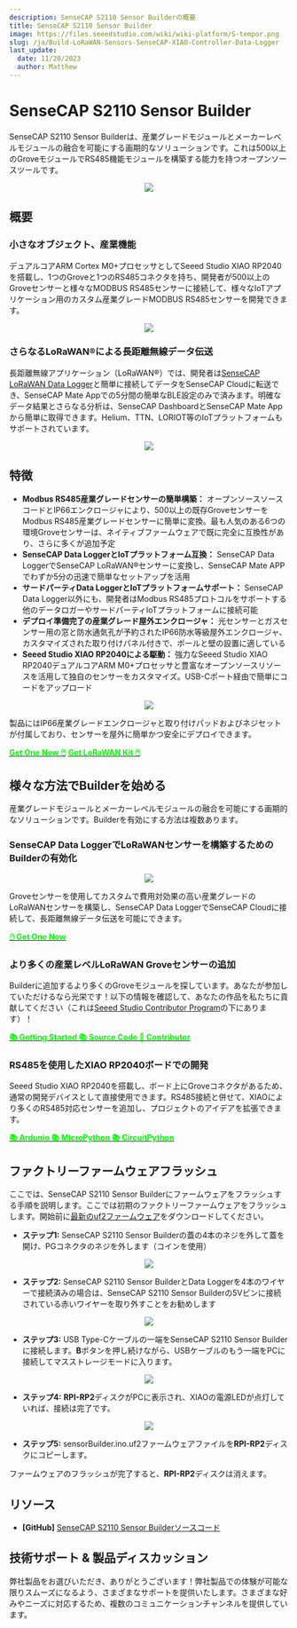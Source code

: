 ```yaml
---
description: SenseCAP S2110 Sensor Builderの概要
title: SenseCAP S2110 Sensor Builder
image: https://files.seeedstudio.com/wiki/wiki-platform/S-tempor.png
slug: /ja/Build-LoRaWAN-Sensors-SenseCAP-XIAO-Controller-Data-Logger
last_update:
  date: 11/20/2023
  author: Matthew
---
```


<!-- This wiki has been devided into 3 parts. -->

# SenseCAP S2110 Sensor Builder

SenseCAP S2110 Sensor Builderは、産業グレードモジュールとメーカーレベルモジュールの融合を可能にする画期的なソリューションです。これは500以上のGroveモジュールでRS485機能モジュールを構築する能力を持つオープンソースツールです。

<div align="center"><img width={600} src="https://files.seeedstudio.com/wiki/SenseCAP_S2110_builder/SenseCAP-S2110-Sensor-Builder-105.jpg"/></div>

## 概要

### 小さなオブジェクト、産業機能

デュアルコアARM Cortex M0+プロセッサとしてSeeed Studio XIAO RP2040を搭載し、1つのGroveと1つのRS485コネクタを持ち、開発者が500以上のGroveセンサーと様々なMODBUS RS485センサーに接続して、様々なIoTアプリケーション用のカスタム産業グレードMODBUS RS485センサーを開発できます。

<div align="center"><img width={600} src="https://files.seeedstudio.com/wiki/SenseCAP-S2110/107.jpg"/></div>

### さらなるLoRaWAN®による長距離無線データ伝送

長距離無線アプリケーション（LoRaWAN®）では、開発者は[SenseCAP LoRaWAN Data Logger](https://www.seeedstudio.com/SenseCAP-S2100-LoRaWAN-Data-Logger-p-5361.html)と簡単に接続してデータをSenseCAP Cloudに転送でき、SenseCAP Mate Appでの5分間の簡単なBLE設定のみで済みます。明確なデータ結果とさらなる分析は、SenseCAP DashboardとSenseCAP Mate Appから簡単に取得できます。Helium、TTN、LORIOT等のIoTプラットフォームもサポートされています。

<div align="center"><img width={800} src="https://files.seeedstudio.com/wiki/SenseCAP_S2110_builder/SenseCAP-S2110-Sensor-Builder-106.jpg"/></div>

## 特徴

- **Modbus RS485産業グレードセンサーの簡単構築：** オープンソースソースコードとIP66エンクロージャにより、500以上の既存GroveセンサーをModbus RS485産業グレードセンサーに簡単に変換。最も人気のある6つの環境Groveセンサーは、ネイティブファームウェアで既に完全に互換性があり、さらに多くが追加予定
- **SenseCAP Data LoggerとIoTプラットフォーム互換：** SenseCAP Data LoggerでSenseCAP LoRaWAN®センサーに変換し、SenseCAP Mate APPでわずか5分の迅速で簡単なセットアップを活用
- **サードパーティData LoggerとIoTプラットフォームサポート：** SenseCAP Data Logger以外にも、開発者はModbus RS485プロトコルをサポートする他のデータロガーやサードパーティIoTプラットフォームに接続可能
- **デプロイ準備完了の産業グレード屋外エンクロージャ：** 光センサーとガスセンサー用の窓と防水通気孔が予約されたIP66防水等級屋外エンクロージャ、カスタマイズされた取り付けパネル付きで、ポールと壁の設置に適している
- **Seeed Studio XIAO RP2040による駆動：** 強力なSeeed Studio XIAO RP2040デュアルコアARM M0+プロセッサと豊富なオープンソースリソースを活用して独自のセンサーをカスタマイズ。USB-Cポート経由で簡単にコードをアップロード

<div align="center"><img width={800} src="https://files.seeedstudio.com/wiki/SenseCAP-S2110/108.png"/></div>

製品にはIP66産業グレードエンクロージャと取り付けパッドおよびネジセットが付属しており、センサーを屋外に簡単かつ安全にデプロイできます。

<div class="get_one_now_container" style={{textAlign: 'center'}}><a class="get_one_now_item" href="https://www.seeedstudio.com/SenseCAP-XIAO-LoRaWAN-Controller-p-5474.html" target="_blank"><strong><span><font color={'FFFFFF'} size={"4"}> Get One Now 🖱️</font></span></strong></a> <a class="get_one_now_item" href="https://www.seeedstudio.com/sensecap-outdoor-lorawan-sensor-kit-based-on-grove-p-5503.html" target="_blank"><strong><span><font color={'FFFFFF'} size={"4"}> Get LoRaWAN Kit 🖱️</font></span></strong></a> </div>

## 様々な方法でBuilderを始める

産業グレードモジュールとメーカーレベルモジュールの融合を可能にする画期的なソリューションです。Builderを有効にする方法は複数あります。

### SenseCAP Data LoggerでLoRaWANセンサーを構築するためのBuilderの有効化

<div align="center"><img width={500} src="https://media-cdn.seeedstudio.com/media/catalog/product/cache/bb49d3ec4ee05b6f018e93f896b8a25d/1/-/1-e22011019-sensecap-s2110-lorawan-sensor-kit-first_1_.jpg"/></div>

Groveセンサーを使用してカスタムで費用対効果の高い産業グレードのLoRaWANセンサーを構築し、SenseCAP Data LoggerでSenseCAP Cloudに接続して、長距離無線データ伝送を可能にできます。

<div class="get_one_now_container" style={{textAlign: 'center'}}><a class="get_one_now_item" href="https://www.seeedstudio.com/SenseCAP-XIAO-LoRaWAN-Controller-p-5474.html" target="_blank"><strong><span><font color={'FFFFFF'} size={"4"}> 🖱️ Get One Now </font></span></strong></a> </div>

### より多くの産業レベルLoRaWAN Groveセンサーの追加

Builderに追加するより多くのGroveモジュールを探しています。あなたが参加していただけるなら光栄です！以下の情報を確認して、あなたの作品を私たちに貢献してください（これは[Seeed Studio Contributor Program](https://github.com/orgs/Seeed-Studio/projects/6/views/1?pane=issue&itemId=34120904)の下にあります）！

<div class="get_one_now_container" style={{textAlign: 'center'}}><a class="get_one_now_item" href="/ja/list_of_supported_grove_n_adding_more" target="_blank" rel="noopener noreferrer"><strong><span><font color={'FFFFFF'} size={"4"}> 📚 Getting Started </font></span></strong></a> <a class="get_one_now_item" href="https://github.com/Seeed-Studio/Seeed_Arduino_S2110" target="_blank" rel="noopener noreferrer"><strong><span><font color={'FFFFFF'} size={"4"}> 📚 Source Code </font></span></strong></a> <a class="get_one_now_item" href="https://github.com/orgs/Seeed-Studio/projects/6?pane=issue&itemId=34120904" target="_blank" rel="noopener noreferrer"><strong><span><font color={'FFFFFF'} size={"4"}> 🙋 Contributor </font></span></strong></a> </div>


### RS485を使用したXIAO RP2040ボードでの開発

Seeed Studio XIAO RP2040を搭載し、ボード上にGroveコネクタがあるため、通常の開発デバイスとして直接使用できます。RS485接続と併せて、XIAOにより多くのRS485対応センサーを追加し、プロジェクトのアイデアを拡張できます。

<div class="get_one_now_container" style={{textAlign: 'center'}}><a class="get_one_now_item" href="https://wiki.seeedstudio.com/ja/XIAO-RP2040-with-Arduino/" target="_blank" rel="noopener noreferrer"><strong><span><font color={'FFFFFF'} size={"4"}> 📚 Ardunio </font></span></strong></a> <a class="get_one_now_item" href="https://wiki.seeedstudio.com/ja/XIAO-RP2040-with-MicroPython/" target="_blank" rel="noopener noreferrer"><strong><span><font color={'FFFFFF'} size={"4"}> 📚 MicroPython </font></span></strong></a> <a class="get_one_now_item" href="https://wiki.seeedstudio.com/ja/XIAO-RP2040-with-CircuitPython/" target="_blank" rel="noopener noreferrer"><strong><span><font color={'FFFFFF'} size={"4"}> 📚 CircuitPython </font></span></strong></a></div>

## ファクトリーファームウェアフラッシュ

ここでは、SenseCAP S2110 Sensor Builderにファームウェアをフラッシュする手順を説明します。ここでは初期のファクトリーファームウェアをフラッシュします。開始前に[最新のuf2ファームウェア](https://github.com/Seeed-Studio/Seeed_Arduino_S2110/releases)をダウンロードしてください。

- **ステップ1:** SenseCAP S2110 Sensor Builderの蓋の4本のネジを外して蓋を開け、PGコネクタのネジを外します（コインを使用）

<div align="center"><img width={400} src="https://files.seeedstudio.com/wiki/SenseCAP-S2110/92.jpg"/></div>

- **ステップ2:** SenseCAP S2110 Sensor BuilderとData Loggerを4本のワイヤーで接続済みの場合は、SenseCAP S2110 Sensor Builderの5Vピンに接続されている赤いワイヤーを取り外すことをお勧めします

<div align="center"><img width={400} src="https://files.seeedstudio.com/wiki/SenseCAP-S2110/97.jpg"/></div>

- **ステップ3:** USB Type-Cケーブルの一端をSenseCAP S2110 Sensor Builderに接続します。**B**ボタンを押し続けながら、USBケーブルのもう一端をPCに接続してマスストレージモードに入ります。

<div align="center"><img width={400} src="https://files.seeedstudio.com/wiki/SenseCAP-S2110/98.jpg"/></div>

- **ステップ4:** **RPI-RP2**ディスクがPCに表示され、XIAOの電源LEDが点灯していれば、接続は完了です。

<div align="center"><img width={400} src="https://files.seeedstudio.com/wiki/SenseCAP-S2110/91.png"/></div>

- **ステップ5:** sensorBuilder.ino.uf2ファームウェアファイルを**RPI-RP2**ディスクにコピーします。

ファームウェアのフラッシュが完了すると、**RPI-RP2**ディスクは消えます。

## リソース

- **[GitHub]** [SenseCAP S2110 Sensor Builderソースコード](https://github.com/Seeed-Studio/Seeed_Arduino_S2110)

## 技術サポート & 製品ディスカッション

弊社製品をお選びいただき、ありがとうございます！弊社製品での体験が可能な限りスムーズになるよう、さまざまなサポートを提供いたします。さまざまな好みやニーズに対応するため、複数のコミュニケーションチャンネルを提供しています。

<div class="button_tech_support_container">
<a href="https://forum.seeedstudio.com/" class="button_forum"></a> 
<a href="https://www.seeedstudio.com/contacts" class="button_email"></a>
</div>

<div class="button_tech_support_container">
<a href="https://discord.gg/eWkprNDMU7" class="button_discord"></a> 
<a href="https://github.com/Seeed-Studio/wiki-documents/discussions/69" class="button_discussion"></a>
</div>
